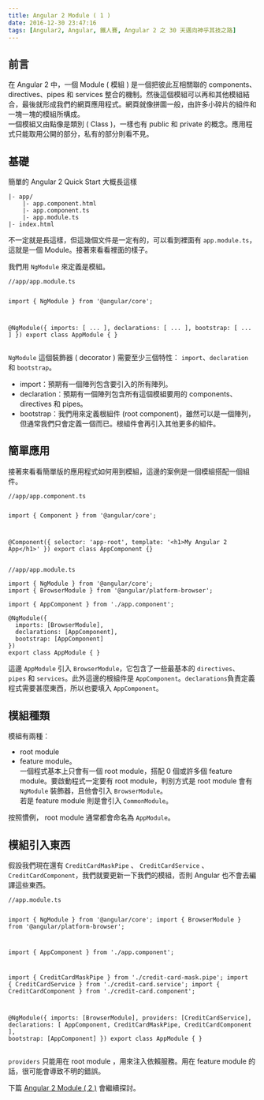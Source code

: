 ```yaml
---
title: Angular 2 Module ( 1 )
date: 2016-12-30 23:47:16
tags: [Angular2, Angular, 鐵人賽, Angular 2 之 30 天邁向神乎其技之路]
---
```

<h2>&#x524D;&#x8A00;</h2>
<p>&#x5728; Angular 2 &#x4E2D;&#xFF0C;&#x4E00;&#x500B; Module ( &#x6A21;&#x7D44; ) &#x662F;&#x4E00;&#x500B;&#x628A;&#x5F7C;&#x6B64;&#x4E92;&#x76F8;&#x95DC;&#x806F;&#x7684; components&#x3001;directives&#x3001;pipes &#x548C;  services &#x6574;&#x5408;&#x7684;&#x6A5F;&#x5236;&#x3002;&#x7136;&#x5F8C;&#x9019;&#x500B;&#x6A21;&#x7D44;&#x53EF;&#x4EE5;&#x518D;&#x548C;&#x5176;&#x4ED6;&#x6A21;&#x7D44;&#x7D50;&#x5408;&#xFF0C;&#x6700;&#x5F8C;&#x5C31;&#x5F62;&#x6210;&#x6211;&#x5011;&#x7684;&#x7DB2;&#x9801;&#x61C9;&#x7528;&#x7A0B;&#x5F0F;&#x3002;&#x7DB2;&#x9801;&#x5C31;&#x50CF;&#x62FC;&#x5716;&#x4E00;&#x822C;&#xFF0C;&#x7531;&#x8A31;&#x591A;&#x5C0F;&#x788E;&#x7247;&#x7684;&#x7D44;&#x4EF6;&#x548C;&#x4E00;&#x584A;&#x4E00;&#x584A;&#x7684;&#x6A21;&#x7D44;&#x6240;&#x69CB;&#x6210;&#x3002;<br>
&#x4E00;&#x500B;&#x6A21;&#x7D44;&#x53C8;&#x7531;&#x9EDE;&#x50CF;&#x662F;&#x985E;&#x5225; ( Class )&#xFF0C;&#x4E00;&#x6A23;&#x4E5F;&#x6709; public &#x548C; private &#x7684;&#x6982;&#x5FF5;&#x3002;&#x61C9;&#x7528;&#x7A0B;&#x5F0F;&#x53EA;&#x80FD;&#x53D6;&#x7528;&#x516C;&#x958B;&#x7684;&#x90E8;&#x5206;&#xFF0C;&#x79C1;&#x6709;&#x7684;&#x90E8;&#x5206;&#x5247;&#x770B;&#x4E0D;&#x898B;&#x3002;</p>
<h2>&#x57FA;&#x790E;</h2>
<p>&#x7C21;&#x55AE;&#x7684; Angular 2  Quick Start &#x5927;&#x6982;&#x9577;&#x9019;&#x6A23;</p>
<pre><code>|- app/
    |- app.component.html
    |- app.component.ts
    |- app.module.ts
|- index.html
</code></pre>
<p>&#x4E0D;&#x4E00;&#x5B9A;&#x5C31;&#x662F;&#x9577;&#x9019;&#x6A23;&#xFF0C;&#x4F46;&#x9019;&#x5E7E;&#x500B;&#x6587;&#x4EF6;&#x662F;&#x4E00;&#x5B9A;&#x6709;&#x7684;&#xFF0C;&#x53EF;&#x4EE5;&#x770B;&#x5230;&#x88E1;&#x9762;&#x6709; <code>app.module.ts</code>&#xFF0C;&#x9019;&#x5C31;&#x662F;&#x4E00;&#x500B; Module&#x3002;&#x63A5;&#x8457;&#x4F86;&#x770B;&#x770B;&#x88E1;&#x9762;&#x7684;&#x6A23;&#x5B50;&#x3002;</p>
<p>&#x6211;&#x5011;&#x7528; <code>NgModule</code> &#x4F86;&#x5B9A;&#x7FA9;&#x662F;&#x6A21;&#x7D44;&#x3002;</p>
<pre><code>//app/app.module.ts

import { NgModule } from &apos;@angular/core&apos;;

@NgModule({
  imports: [ ... ],
  declarations: [ ... ],
  bootstrap: [ ... ]
})
export class AppModule { }
</code></pre>
<p><code>NgModule</code> &#x9019;&#x500B;&#x88DD;&#x98FE;&#x5668; ( decorator ) &#x9700;&#x8981;&#x81F3;&#x5C11;&#x4E09;&#x500B;&#x7279;&#x6027;&#xFF1A; <code>import</code>&#x3001;<code>declaration</code> &#x548C; <code>bootstrap</code>&#x3002;</p>
<ul>
<li>import&#xFF1A;&#x9810;&#x671F;&#x6709;&#x4E00;&#x500B;&#x9663;&#x5217;&#x5305;&#x542B;&#x8981;&#x5F15;&#x5165;&#x7684;&#x6240;&#x6709;&#x9663;&#x5217;&#x3002;</li>
<li>declaration&#xFF1A;&#x9810;&#x671F;&#x6709;&#x4E00;&#x500B;&#x9663;&#x5217;&#x5305;&#x542B;&#x6240;&#x6709;&#x9019;&#x500B;&#x6A21;&#x7D44;&#x8981;&#x7528;&#x7684; components&#x3001;directives &#x548C; pipes&#x3002;</li>
<li>bootstrap&#xFF1A;&#x6211;&#x5011;&#x7528;&#x4F86;&#x5B9A;&#x7FA9;&#x6839;&#x7D44;&#x4EF6; (root component)&#xFF0C;&#x96D6;&#x7136;&#x53EF;&#x4EE5;&#x662F;&#x4E00;&#x500B;&#x9663;&#x5217;&#xFF0C;&#x4F46;&#x901A;&#x5E38;&#x6211;&#x5011;&#x53EA;&#x6703;&#x5B9A;&#x7FA9;&#x4E00;&#x500B;&#x800C;&#x5DF2;&#x3002;&#x6839;&#x7D44;&#x4EF6;&#x6703;&#x518D;&#x5F15;&#x5165;&#x5176;&#x4ED6;&#x66F4;&#x591A;&#x7684;&#x7D44;&#x4EF6;&#x3002;</li>
</ul>
<h2>&#x7C21;&#x55AE;&#x61C9;&#x7528;</h2>
<p>&#x63A5;&#x8457;&#x4F86;&#x770B;&#x770B;&#x7C21;&#x55AE;&#x7248;&#x7684;&#x61C9;&#x7528;&#x7A0B;&#x5F0F;&#x5982;&#x4F55;&#x7528;&#x5230;&#x6A21;&#x7D44;&#xFF0C;&#x9019;&#x908A;&#x7684;&#x6848;&#x4F8B;&#x662F;&#x4E00;&#x500B;&#x6A21;&#x7D44;&#x642D;&#x914D;&#x4E00;&#x500B;&#x7D44;&#x4EF6;&#x3002;</p>
<pre><code>//app/app.component.ts

import { Component } from &apos;@angular/core&apos;;

@Component({
  selector: &apos;app-root&apos;,
  template: &apos;&lt;h1&gt;My Angular 2 App&lt;/h1&gt;&apos;
})
export class AppComponent {}
</code></pre>
<pre><code>//app/app.module.ts

import { NgModule } from &apos;@angular/core&apos;;
import { BrowserModule } from &apos;@angular/platform-browser&apos;;

import { AppComponent } from &apos;./app.component&apos;;

@NgModule({
  imports: [BrowserModule],
  declarations: [AppComponent],
  bootstrap: [AppComponent]
})
export class AppModule { }
</code></pre>
<p>&#x9019;&#x908A; <code>AppModule</code> &#x5F15;&#x5165; <code>BrowserModule</code>&#xFF0C;&#x5B83;&#x5305;&#x542B;&#x4E86;&#x4E00;&#x4E9B;&#x6700;&#x57FA;&#x672C;&#x7684; <code>directives</code>&#x3001; <code>pipes</code> &#x548C; <code>services</code>&#x3002;&#x6B64;&#x5916;&#x9019;&#x908A;&#x7684;&#x6839;&#x7D44;&#x4EF6;&#x662F; <code>AppComponent</code>&#x3002;<code>declarations</code>&#x8CA0;&#x8CAC;&#x5B9A;&#x7FA9;&#x7A0B;&#x5F0F;&#x9700;&#x8981;&#x751A;&#x9EBC;&#x6771;&#x897F;&#xFF0C;&#x6240;&#x4EE5;&#x4E5F;&#x8981;&#x586B;&#x5165; <code>AppComponent</code>&#x3002;</p>
<h2>&#x6A21;&#x7D44;&#x7A2E;&#x985E;</h2>
<p>&#x6A21;&#x7D44;&#x6709;&#x5169;&#x7A2E;&#xFF1A;</p>
<ul>
<li>root module</li>
<li>feature module&#x3002;<br>
&#x4E00;&#x500B;&#x7A0B;&#x5F0F;&#x57FA;&#x672C;&#x4E0A;&#x53EA;&#x6703;&#x6709;&#x4E00;&#x500B; root module&#xFF0C;&#x642D;&#x914D; 0 &#x500B;&#x6216;&#x8A31;&#x591A;&#x500B; feature module&#x3002;&#x8981;&#x555F;&#x52D5;&#x7A0B;&#x5F0F;&#x4E00;&#x5B9A;&#x8981;&#x6709; root module&#xFF0C;&#x5224;&#x5225;&#x65B9;&#x5F0F;&#x662F; root module &#x6703;&#x6709; <code>NgModule</code> &#x88DD;&#x98FE;&#x5668;&#xFF0C;&#x4E14;&#x4ED6;&#x6703;&#x5F15;&#x5165; <code>BrowserModule</code>&#x3002;<br>
&#x82E5;&#x662F; feature module &#x5247;&#x662F;&#x6703;&#x5F15;&#x5165; <code>CommonModule</code>&#x3002;</li>
</ul>
<p>&#x6309;&#x7167;&#x6163;&#x4F8B;&#xFF0C; root module &#x901A;&#x5E38;&#x90FD;&#x6703;&#x547D;&#x540D;&#x70BA; <code>AppModule</code>&#x3002;</p>
<h2>&#x6A21;&#x7D44;&#x5F15;&#x5165;&#x6771;&#x897F;</h2>
<p>&#x5047;&#x8A2D;&#x6211;&#x5011;&#x73FE;&#x5728;&#x9084;&#x6709; <code>CreditCardMaskPipe</code> &#x3001; <code>CreditCardService</code> &#x3001; <code>CreditCardComponent</code>&#xFF0C;&#x6211;&#x5011;&#x5C31;&#x8981;&#x66F4;&#x65B0;&#x4E00;&#x4E0B;&#x6211;&#x5011;&#x7684;&#x6A21;&#x7D44;&#xFF0C;&#x5426;&#x5247; Angular &#x4E5F;&#x4E0D;&#x6703;&#x53BB;&#x7DE8;&#x8B6F;&#x9019;&#x4E9B;&#x6771;&#x897F;&#x3002;</p>
<pre><code>//app.module.ts

import { NgModule } from &apos;@angular/core&apos;;
import { BrowserModule } from &apos;@angular/platform-browser&apos;;

import { AppComponent } from &apos;./app.component&apos;;

import { CreditCardMaskPipe } from &apos;./credit-card-mask.pipe&apos;;
import { CreditCardService } from &apos;./credit-card.service&apos;;
import { CreditCardComponent } from &apos;./credit-card.component&apos;;

@NgModule({
  imports: [BrowserModule],
  providers: [CreditCardService],
  declarations: [
    AppComponent,
    CreditCardMaskPipe,
    CreditCardComponent
  ],
  bootstrap: [AppComponent]
})
export class AppModule { }
</code></pre>
<p><code>providers</code> &#x53EA;&#x80FD;&#x7528;&#x5728; root module &#xFF0C;&#x7528;&#x4F86;&#x6CE8;&#x5165;&#x4F9D;&#x8CF4;&#x670D;&#x52D9;&#x3002;&#x7528;&#x5728; feature module &#x7684;&#x8A71;&#xFF0C;&#x5F88;&#x53EF;&#x80FD;&#x6703;&#x5C0E;&#x81F4;&#x4E0D;&#x660E;&#x7684;&#x932F;&#x8AA4;&#x3002;</p>
<p>&#x4E0B;&#x7BC7; <a href="http://ithelp.ithome.com.tw/articles/10188188" target="_blank">Angular 2 Module ( 2 )</a> &#x6703;&#x7E7C;&#x7E8C;&#x63A2;&#x8A0E;&#x3002;</p>
 <br>
                                                    </div>
                    </div>
                
